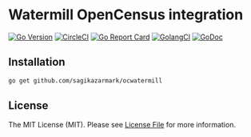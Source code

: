 # Watermill OpenCensus integration

[![Go Version](https://img.shields.io/badge/go%20version-%3E=1.11.4-orange.svg?style=flat-square)](https://github.com/sagikazarmark/ocwatermill)
[![CircleCI](https://circleci.com/gh/sagikazarmark/ocwatermill.svg?style=svg)](https://circleci.com/gh/sagikazarmark/ocwatermill)
[![Go Report Card](https://goreportcard.com/badge/github.com/sagikazarmark/ocwatermill?style=flat-square)](https://goreportcard.com/report/github.com/sagikazarmark/ocwatermill)
[![GolangCI](https://golangci.com/badges/github.com/sagikazarmark/ocwatermill.svg)](https://golangci.com/r/github.com/sagikazarmark/ocwatermill)
[![GoDoc](http://img.shields.io/badge/godoc-reference-5272B4.svg?style=flat-square)](https://godoc.org/github.com/sagikazarmark/ocwatermill)


## Installation

```bash
go get github.com/sagikazarmark/ocwatermill
```


## License

The MIT License (MIT). Please see [License File](LICENSE) for more information.
